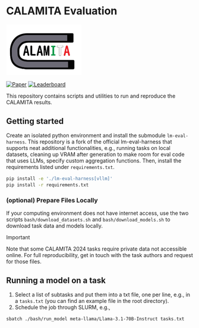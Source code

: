# CALAMITA Evaluation

<div>
  <img src="/img/logo_calamita.png" alt="CALAMITA LOGO" style="width: 40%; height: auto;">
</div>

[![Paper](https://img.shields.io/badge/Paper-CLiC%20IT-red)](https://clic2024.ilc.cnr.it/wp-content/uploads/2024/12/116_calamita_preface_long.pdf)
[![Leaderboard](https://img.shields.io/badge/Leaderboard-live-yellow)](https://calamita-ailc.github.io/calamita2024/)

This repository contains scripts and utilities to run and reproduce the CALAMITA results.

## Getting started

Create an isolated python environment and install the submodule `lm-eval-harness`.
This repository is a fork of the official lm-eval-harness that supports neat additional functionalities, e.g., running tasks on local datasets, cleaning up VRAM after generation to make room for eval code that uses LLMs, specify custom aggregation functions.
Then, install the requirements listed under `requirements.txt`.

```bash
pip install -e './lm-eval-harness[vllm]'
pip install -r requirements.txt
```


### (optional) Prepare Files Locally

If your computing environment does not have internet access, use the two scripts `bash/download_datasets.sh` and `bash/download_models.sh` to download task data and models locally.

> [!IMPORTANT]
> Note that some CALAMITA 2024 tasks require private data not accessible online. For full reproducibility, get in touch with the task authors and request for those files.

## Running a model on a task

1. Select a list of subtasks and put them into a txt file, one per line, e.g., in a `tasks.txt` (you can find an example file in the root directory).
2. Schedule the job through SLURM, e.g.,

```bash
sbatch ./bash/run_model meta-llama/Llama-3.1-70B-Instruct tasks.txt
```

